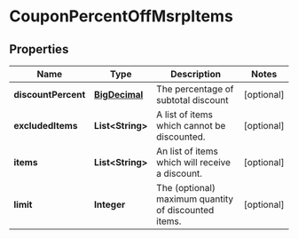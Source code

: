 
# CouponPercentOffMsrpItems

## Properties
Name | Type | Description | Notes
------------ | ------------- | ------------- | -------------
**discountPercent** | [**BigDecimal**](BigDecimal.md) | The percentage of subtotal discount |  [optional]
**excludedItems** | **List&lt;String&gt;** | A list of items which cannot be discounted. |  [optional]
**items** | **List&lt;String&gt;** | An list of items which will receive a discount. |  [optional]
**limit** | **Integer** | The (optional) maximum quantity of discounted items. |  [optional]




